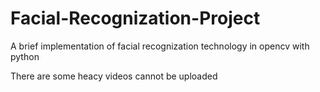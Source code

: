 # Facial-Recognization-Project
A brief implementation of facial recognization technology in opencv with python

There are some heacy videos cannot be uploaded 
